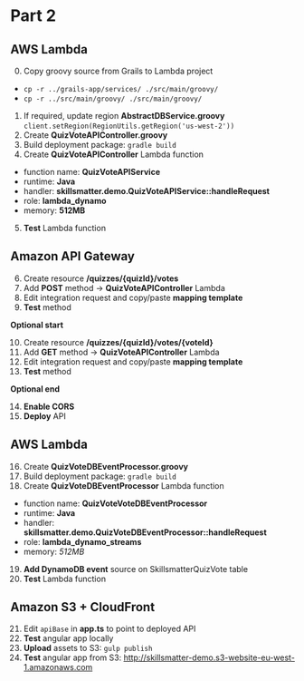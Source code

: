 # Part 2

## AWS Lambda

0. Copy groovy source from Grails to Lambda project
- `cp -r ../grails-app/services/ ./src/main/groovy/`
- `cp -r ../src/main/groovy/ ./src/main/groovy/`
1. If required, update region **AbstractDBService.groovy**
`client.setRegion(RegionUtils.getRegion('us-west-2'))`
2. Create **QuizVoteAPIController.groovy**
3. Build deployment package: `gradle build`
4. Create **QuizVoteAPIController** Lambda function
- function name: **QuizVoteAPIService**
- runtime: **Java**
- handler: **skillsmatter.demo.QuizVoteAPIService::handleRequest**
- role: **lambda_dynamo**
- memory: **512MB**
5. **Test** Lambda function

## Amazon API Gateway

6. Create resource **/quizzes/{quizId}/votes**
7. Add **POST** method -> **QuizVoteAPIController** Lambda
8. Edit integration request and copy/paste **mapping template**
9. **Test** method

**Optional start**

10. Create resource **/quizzes/{quizId}/votes/{voteId}**
11. Add **GET** method -> **QuizVoteAPIController** Lambda
12. Edit integration request and copy/paste **mapping template**
13. **Test** method

**Optional end**

14. **Enable CORS**
15. **Deploy** API

## AWS Lambda

16. Create **QuizVoteDBEventProcessor.groovy**
17. Build deployment package: `gradle build`
18. Create **QuizVoteDBEventProcessor** Lambda function
- function name: **QuizVoteVoteDBEventProcessor**
- runtime: **Java**
- handler: **skillsmatter.demo.QuizVoteDBEventProcessor::handleRequest**
- role: **lambda_dynamo_streams**
- memory: *512MB*
19. **Add DynamoDB event** source on SkillsmatterQuizVote table
20. **Test** Lambda function

## Amazon S3 + CloudFront

21. Edit `apiBase` in **app.ts** to point to deployed API
22. **Test** angular app locally
23. **Upload** assets to S3: `gulp publish`
24. **Test** angular app from S3:
http://skillsmatter-demo.s3-website-eu-west-1.amazonaws.com